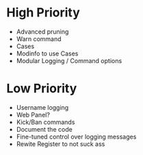 # High Priority
* Advanced pruning
* Warn command
* Cases
* Modinfo to use Cases
* Modular Logging / Command options
# Low Priority
* Username logging
* Web Panel?
* Kick/Ban commands
* Document the code
* Fine-tuned control over logging messages
* Rewite Register to not suck ass

